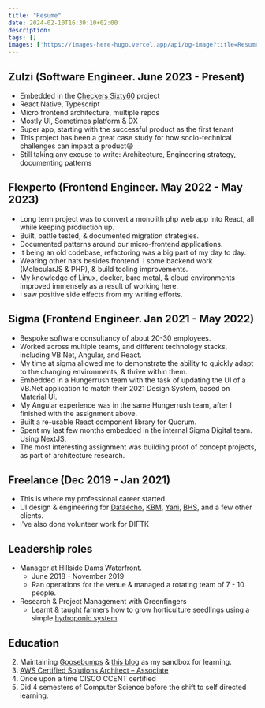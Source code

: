 ```yaml
---
title: "Resume"
date: 2024-02-10T16:30:10+02:00
description: 
tags: []
images: ['https://images-here-hugo.vercel.app/api/og-image?title=Resume']
---
```


## Zulzi (Software Engineer. June 2023 - Present)
- Embedded in the [Checkers Sixty60](https://www.sixty60.co.za/) project
- React Native, Typescript
- Micro frontend architecture, multiple repos
- Mostly UI, Sometimes platform & DX
- Super app, starting with the successful product as the first tenant
- This project has been a great case study for how socio-technical challenges can impact a product😅
- Still taking any excuse to write: Architecture, Engineering strategy, documenting patterns

## Flexperto (Frontend Engineer. May 2022 - May 2023)
- Long term project was to convert a monolith php web app into React, all while keeping production up.
- Built, battle tested, & documented migration strategies.
- Documented patterns around our micro-frontend applications.
- It being an old codebase, refactoring was a big part of my day to day.
- Wearing other hats besides frontend. I some backend work (MolecularJS & PHP), & build tooling improvements.
- My knowledge of Linux, docker, bare metal, & cloud environments improved immensely as a result of working here.
- I saw positive side effects from my writing efforts.

## Sigma (Frontend Engineer. Jan 2021 - May 2022)
- Bespoke software consultancy of about 20-30 employees.
- Worked across multiple teams, and different technology stacks, including VB.Net, Angular, and React.
- My time at sigma allowed me to demonstrate the ability to quickly adapt to the changing environments, & thrive within them.
- Embedded in a Hungerrush team with the task of updating the UI of a VB.Net application to match their 2021 Design System, based on Material UI.
- My Angular experience was in the same Hungerrush team, after I finished with the assignment above.
- Built a re-usable React component library for Quorum.
- Spent my last few months embedded in the internal Sigma Digital team. Using NextJS.
- The most interesting assignment was building proof of concept projects, as part of architecture research.

## Freelance (Dec 2019 - Jan 2021)
- This is where my professional career started.
- UI design & engineering for [Dataecho](https://www.dataecho.org/), [KBM](https://www.facebook.com/kbm.agency/), [Yani](https://www.figma.com/file/iTbQbo5SBvvMQQ5Y8Co176/Yani-Clean?type=design&node-id=0%3A1&mode=design&t=jmJI1Jp5abAHCz0U-1), [BHS](https://bts-stoic-davinci.netlify.app/), and a few other clients.
- I've also done volunteer work for DIFTK

## Leadership roles
- Manager at Hillside Dams Waterfront.
  - June 2018 - November 2019
  - Ran operations for the venue & managed a rotating team of 7 - 10 people.
- Research & Project Management with Greenfingers
  - Learnt & taught farmers how to grow horticulture seedlings using a simple [hydroponic system](https://foodrevolution.org/blog/hydroponics/).

## Education
2. Maintaining [Goosebumps](https://github.com/guidefari/nextgoose/) & [this blog](https://github.com/guidefari/here_hugo) as my sandbox for learning.
3. [AWS Certified Solutions Architect – Associate](https://www.credly.com/badges/9342a916-83b2-489e-969a-aa43af8a0c77/public_url)
4. Once upon a time CISCO CCENT certified
5. Did 4 semesters of Computer Science before the shift to self directed learning.